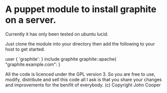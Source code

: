 A puppet module to install graphite on a server.
================================================

Currently it has only been tested on ubuntu lucid.

Just clone the module into your directory then add the following to your host to get started.

  user { 'graphite':
  }
  include graphite
  graphite::apache{ "graphite.example.com": }


All the code is licenced under the GPL version 3. So you are free to use, modify, distribute and sell this code all I ask is that you share your changes and improvements for the benifit of everybody.
(c) Copyright John Cooper
